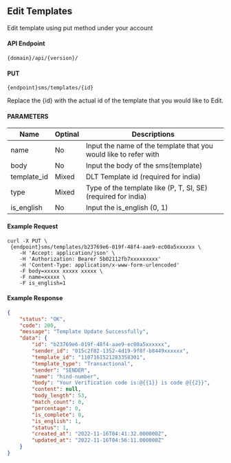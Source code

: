 ## Edit Templates

Edit template using put method under your account

#### API Endpoint

```
{domain}/api/{version}/
```

#### PUT

```
{endpoint}sms/templates/{id}
```

Replace the {id} with the actual id of the template that you would like to Edit.

#### PARAMETERS

| Name        | Optinal | Descriptions                                                     |
| ----------- | ------- | ---------------------------------------------------------------- |
| name        | No      | Input the name of the template that you would like to refer with |
| body        | No      | Input the body of the sms(template)                              |
| template_id | Mixed   | DLT Template id (required for india)                             |
| type        | Mixed   | Type of the template like (P, T, SI, SE)(required for india)     |
| is_english  | No      | Input the is_english (0, 1)

#### Example Request

```
curl -X PUT \
 {endpoint}sms/templates/b23769e6-019f-48f4-aae9-ec00a5xxxxxx \
    -H 'Accept: application/json' \
    -H 'Authorization: Bearer 5b02112fb7xxxxxxxxx'
    -H 'Content-Type: application/x-www-form-urlencoded'
    -F body=xxxxx xxxxx xxxxx \
    -F name=xxxxx \
    -F is_english=1

```

#### Example Response

```json
{
    "status": "OK",
    "code": 200,
    "message": "Template Update Successfully",
    "data": {
        "id": "b23769e6-019f-48f4-aae9-ec00a5xxxxxx",
        "sender_id": "015c2f82-1352-4d19-9f8f-b8449xxxxxx",
        "template_id": "1107161521283358301",
        "template_type": "Transactional",
        "sender": "SENDER",
        "name": "hind-number",
        "body": "Your Verification code is:@{{1}} is code @{{2}}",
        "content": null,
        "body_length": 53,
        "match_count": 0,
        "percentage": 0,
        "is_complete": 0,
        "is_english": 1,
        "status": 1,
        "created_at": "2022-11-16T04:41:32.000000Z",
        "updated_at": "2022-11-16T04:56:11.000000Z"
    }
}
```
